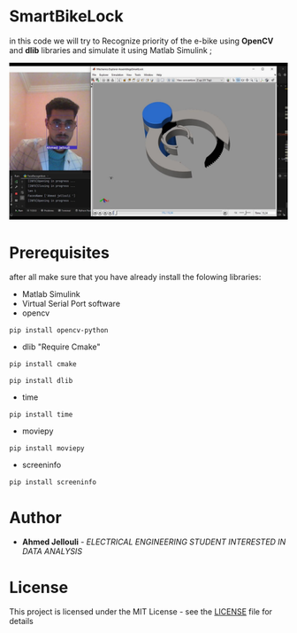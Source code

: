 # SmartBikeLock

in this code we will try to Recognize priority of the e-bike using **OpenCV** and **dlib** libraries and simulate it using Matlab Simulink ;

![](Picture1.png)

# Prerequisites

after all make sure that you have already install the folowing libraries:

- Matlab Simulink
- Virtual Serial Port software
- opencv
```
pip install opencv-python
```
- dlib "Require Cmake"
```
pip install cmake
```
```
pip install dlib
```
- time
```
pip install time
```
- moviepy
```
pip install moviepy
```
- screeninfo
```
pip install screeninfo
```

# Author

* **Ahmed Jellouli** - *ELECTRICAL ENGINEERING STUDENT INTERESTED IN DATA ANALYSIS*

# License

This project is licensed under the MIT License - see the [LICENSE](LICENSE) file for details


